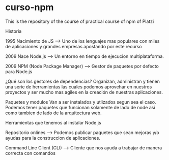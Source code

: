 # curso-npm
This is the repository of the course of practical course of npm of Platzi

Historia

1995 Nacimiento de JS --> Uno de los lenguajes mas populares con miles de aplicaciones y grandes empresas apostando por este recurso

2009 Nace Node.js --> Un entorno en tiempo de ejecucion multiplataforma.

2009 NPM (Node Package Manager) --> Gestor de paquetes por defecto para Node.js

¿Qué son los gestores de dependencias? Organizan, administran y tienen una serie de herramientas las cuales podemos aprovehar en nuestros proyectos y ser mucho mas agiles en la creación de nuestras aplicaciones.

Paquetes y modulos Van a ser instalados y utlizados segun sea el caso. Podemos tener paquetes que funcionan solamente de lado de node asi como tambien de lado de la arquitectura web.

Herramientas que tenemos al instalar Node.js

Repositorio onlines --> Podemos publicar paquetes que sean mejoras y/o ayudas para la construccion de aplicaciones.

Command Line Client (CLI) --> Cliente que nos ayuda a trabajar de manera correcta con comandos